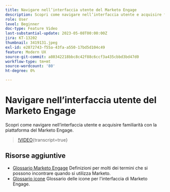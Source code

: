 ```yaml
---
title: Navigare nell’interfaccia utente del Marketo Engage
description: Scopri come navigare nell’interfaccia utente e acquisire familiarità con la piattaforma del Marketo Engage.
role: User
level: Beginner
doc-type: Feature Video
last-substantial-update: 2023-05-08T00:00:00Z
jira: KT-13202
thumbnail: 3419131.jpeg
exl-id: e2872743-f55a-43fa-a550-17bd5d104c49
feature: Modern UX
source-git-commit: a80342218bbc8c42f88c6ccf3a435cbbd3bd47d0
workflow-type: tm+mt
source-wordcount: '80'
ht-degree: 0%

---
```


# Navigare nell’interfaccia utente del Marketo Engage

Scopri come navigare nell’interfaccia utente e acquisire familiarità con la piattaforma del Marketo Engage.

>[!VIDEO](https://video.tv.adobe.com/v/3450434/?learn=on&captions=ita){transcript=true}

## Risorse aggiuntive

* [Glossario Marketo Engage](https://experienceleague.adobe.com/docs/marketo/using/getting-started-with-marketo/marketo-glossary.html?lang=it)
Definizioni per molti dei termini che si possono incontrare quando si utilizza Marketo.
* [Glossario icone](https://experienceleague.adobe.com/docs/marketo/using/product-docs/marketo-engage-modern-ux/icon-glossary.html?lang=it)
Glossario delle icone per l&#39;interfaccia di Marketo Engage.
